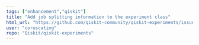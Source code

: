 ```yaml
---
tags: ["enhancement","qiskit"]
title: "Add job splitting information to the experiment class"
html_url: "https://github.com/qiskit-community/qiskit-experiments/issues/1247"
user: "coruscating"
repo: "Qiskit/qiskit-experiments"
---
```


